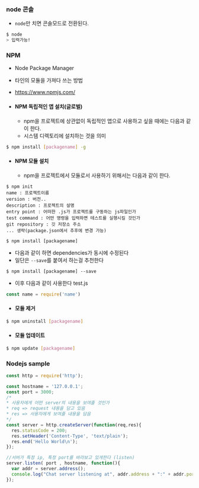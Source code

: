 ### node 콘솔
- `node`만 치면 콘솔모드로 전환된다.
```bash
$ node
> 입력가능!
```

### NPM

- Node Package Manager
- 타인의 모듈을 가져다 쓰는 방법
- https://www.npmjs.com/

- #### NPM 독립적인 앱 설치(글로벌)
  - npm을 프로젝트에 상관없이 독립적인 앱으로 사용하고 싶을 때에는 다음과 같이 한다.
  - 시스템 디렉토리에 설치하는 것을 의미
```bash
$ npm install [packagename] -g
```

- #### NPM 모듈 설치
  - npm을 프로젝트에서 모듈로서 사용하기 위해서는 다음과 같이 한다.
```
$ npm init
name : 프로젝트이름
version : 버전..
description : 프로젝트의 설명
entry point : 어떠한 .js가 프로젝트를 구동하는 js파일인가
test command : 어떤 명령을 입력하면 테스트를 실행시킬 것인가
git repository : 깃 저장소 주소
... 생략(package.json에서 추후에 변경 가능)

$ npm install [packagename]
```
  - 다음과 같이 하면 dependencies가 동시에 수정된다
  - 일단은 `--save`를 붙여서 하는걸 추천한다
```
$ npm install [packagename] --save
```
  - 이후 다음과 같이 사용한다
test.js
```js
const name = require('name')
```

- #### 모듈 제거
```bash
$ npm uninstall [packagename]
```

- #### 모듈 업데이트
```bash
$ npm update [packagename]
```

### Nodejs sample

```js
const http = require('http');

const hostname = '127.0.0.1';
const port = 3000;
/*
* 사용자에게 어떤 server의 내용을 보여줄 것인가
* req => request 내용을 담고 있음
* res => 사용자에게 보여줄 내용을 담음
*/
const server = http.createServer(function(req,res){
  res.statusCode = 200;
  res.setHeader('Content-Type', 'text/plain');
  res.end('Hello World\n');
});

//서버가 특정 ip, 특정 port를 바라보고 있게한다 (listen)
server.listen( port , hostname, function(){
  var addr = server.address();
  console.log("Chat server listening at", addr.address + ":" + addr.port);
});
```
